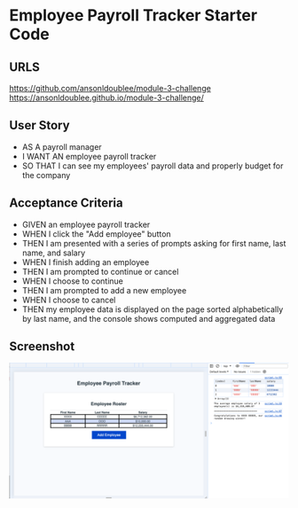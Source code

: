 # Employee Payroll Tracker Starter Code

## URLS
https://github.com/ansonldoublee/module-3-challenge
https://ansonldoublee.github.io/module-3-challenge/

## User Story
* AS A payroll manager
* I WANT AN employee payroll tracker
* SO THAT I can see my employees' payroll data and properly budget for the company

## Acceptance Criteria
* GIVEN an employee payroll tracker
* WHEN I click the "Add employee" button
* THEN I am presented with a series of prompts asking for first name, last name, and salary
* WHEN I finish adding an employee
* THEN I am prompted to continue or cancel
* WHEN I choose to continue
* THEN I am prompted to add a new employee
* WHEN I choose to cancel
* THEN my employee data is displayed on the page sorted alphabetically by last name, and the console shows computed and aggregated data

## Screenshot
<img src="screenshot.png">

